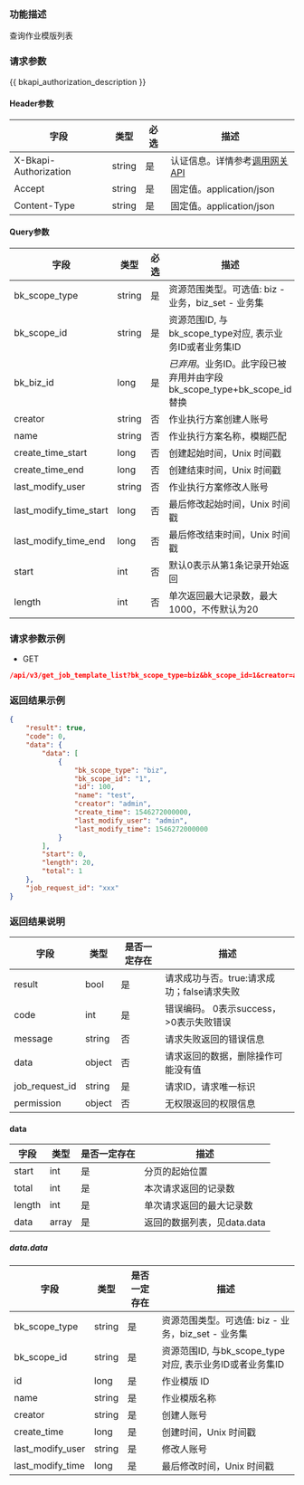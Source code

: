 ### 功能描述

查询作业模版列表

### 请求参数

{{ bkapi_authorization_description }}

#### Header参数

| 字段                    | 类型     | 必选  | 描述                                                                                                                               |
|-----------------------|--------|-----|----------------------------------------------------------------------------------------------------------------------------------|
| X-Bkapi-Authorization | string | 是   | 认证信息。详情参考[调用网关 API](https://github.com/TencentBlueKing/BKDocs/blob/master/ZH/7.0/APIGateway/apigateway/use-api/use-apigw-api.md) |
| Accept                | string | 是   | 固定值。application/json                                                                                                             |
| Content-Type          | string | 是   | 固定值。application/json                                                                                                             |

#### Query参数

| 字段                     | 类型     | 必选  | 描述                                                |
|------------------------|--------|-----|---------------------------------------------------|
| bk_scope_type          | string | 是   | 资源范围类型。可选值: biz - 业务，biz_set - 业务集                |
| bk_scope_id            | string | 是   | 资源范围ID, 与bk_scope_type对应, 表示业务ID或者业务集ID           |
| bk_biz_id              | long   | 是   | *已弃用*。业务ID。此字段已被弃用并由字段bk_scope_type+bk_scope_id替换 |
| creator                | string | 否   | 作业执行方案创建人账号                                       |
| name                   | string | 否   | 作业执行方案名称，模糊匹配                                     |
| create_time_start      | long   | 否   | 创建起始时间，Unix 时间戳                                   |
| create_time_end        | long   | 否   | 创建结束时间，Unix 时间戳                                   |
| last_modify_user       | string | 否   | 作业执行方案修改人账号                                       |
| last_modify_time_start | long   | 否   | 最后修改起始时间，Unix 时间戳                                 |
| last_modify_time_end   | long   | 否   | 最后修改结束时间，Unix 时间戳                                 |
| start                  | int    | 否   | 默认0表示从第1条记录开始返回                                   |
| length                 | int    | 否   | 单次返回最大记录数，最大1000，不传默认为20                          |

### 请求参数示例

- GET

```json
/api/v3/get_job_template_list?bk_scope_type=biz&bk_scope_id=1&creator=admin&start=0&length=20&create_time_start=1546272000000&create_time_end=1577807999999
```

### 返回结果示例

```json
{
    "result": true,
    "code": 0,
    "data": {
        "data": [
            {
                "bk_scope_type": "biz",
                "bk_scope_id": "1",
                "id": 100,
                "name": "test",
                "creator": "admin",
                "create_time": 1546272000000,
                "last_modify_user": "admin",
                "last_modify_time": 1546272000000
            }
        ],
        "start": 0,
        "length": 20,
        "total": 1
    },
    "job_request_id": "xxx"
}
```

### 返回结果说明

| 字段             | 类型     | 是否一定存在 | 描述                         |
|----------------|--------|--------|----------------------------|
| result         | bool   | 是      | 请求成功与否。true:请求成功；false请求失败 |
| code           | int    | 是      | 错误编码。 0表示success，>0表示失败错误  |
| message        | string | 否      | 请求失败返回的错误信息                |
| data           | object | 否      | 请求返回的数据，删除操作可能没有值          |
| job_request_id | string | 是      | 请求ID，请求唯一标识                |
| permission     | object | 否      | 无权限返回的权限信息                 |

#### data

| 字段     | 类型    | 是否一定存在 | 描述                 |
|--------|-------|--------|--------------------|
| start  | int   | 是      | 分页的起始位置            |
| total  | int   | 是      | 本次请求返回的记录数         |
| length | int   | 是      | 单次请求返回的最大记录数       |
| data   | array | 是      | 返回的数据列表，见data.data |

##### data.data

| 字段               | 类型     | 是否一定存在 | 描述                                      |
|------------------|--------|--------|-----------------------------------------|
| bk_scope_type    | string | 是      | 资源范围类型。可选值: biz - 业务，biz_set - 业务集      |
| bk_scope_id      | string | 是      | 资源范围ID, 与bk_scope_type对应, 表示业务ID或者业务集ID |
| id               | long   | 是      | 作业模版 ID                                 |
| name             | string | 是      | 作业模版名称                                  |
| creator          | string | 是      | 创建人账号                                   |
| create_time      | long   | 是      | 创建时间，Unix 时间戳                           |
| last_modify_user | string | 是      | 修改人账号                                   |
| last_modify_time | long   | 是      | 最后修改时间，Unix 时间戳                         |

